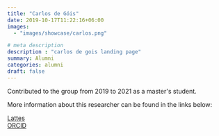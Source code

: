```yaml
---
title: "Carlos de Góis"
date: 2019-10-17T11:22:16+06:00
images: 
  - "images/showcase/carlos.png"

# meta description
description : "carlos de gois landing page"
summary: Alumni
categories: alumni
draft: false
---
```

Contributed to the group from 2019 to 2021 as a master's student. 

More information about this researcher can be found in the links below: 

[Lattes](http://lattes.cnpq.br/3830913886523003)<br>
[ORCID](https://orcid.org/0000-0001-9377-4168)
